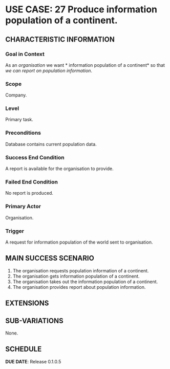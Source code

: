 # USE CASE: 27 Produce information population of a continent.


## CHARACTERISTIC INFORMATION

### Goal in Context

As an *organisation* we want * information population of a continent* so that *we can report on population information*.

### Scope

Company.

### Level

Primary task.

### Preconditions

Database contains current population data.

### Success End Condition

A report is available for the organisation to provide.

### Failed End Condition

No report is produced.

### Primary Actor

Organisation.

### Trigger

A request for information population of the world sent to organisation.

## MAIN SUCCESS SCENARIO

1. The organisation requests population information of a continent.
2. The organisation gets information population of a continent.
3. The organisation takes out the information population of a continent.
4. The organisation provides report about population information.

## EXTENSIONS

## SUB-VARIATIONS

None.

## SCHEDULE

**DUE DATE**: Release 0.1.0.5
